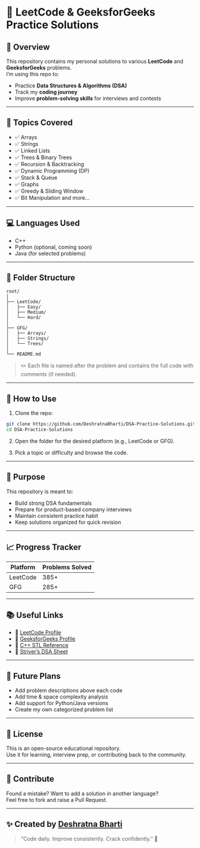 # 📘 LeetCode & GeeksforGeeks Practice Solutions

## 📌 Overview

This repository contains my personal solutions to various **LeetCode** and **GeeksforGeeks** problems.  
I’m using this repo to:
- Practice **Data Structures & Algorithms (DSA)**
- Track my **coding journey**
- Improve **problem-solving skills** for interviews and contests

---

## 🧠 Topics Covered

- ✅ Arrays
- ✅ Strings
- ✅ Linked Lists
- ✅ Trees & Binary Trees
- ✅ Recursion & Backtracking
- ✅ Dynamic Programming (DP)
- ✅ Stack & Queue
- ✅ Graphs
- ✅ Greedy & Sliding Window
- ✅ Bit Manipulation and more...

---

## 💻 Languages Used

- C++
- Python (optional, coming soon)
- Java (for selected problems)

---

## 📁 Folder Structure

```
root/
│
├── LeetCode/
│   ├── Easy/
│   ├── Medium/
│   └── Hard/
│
├── GFG/
│   ├── Arrays/
│   ├── Strings/
│   └── Trees/
│
└── README.md
```

> ✏️ Each file is named after the problem and contains the full code with comments (if needed).

---

## 🏁 How to Use

1. Clone the repo:
```bash
git clone https://github.com/DeshratnaBharti/DSA-Practice-Solutions.git
cd DSA-Practice-Solutions
```

2. Open the folder for the desired platform (e.g., LeetCode or GFG).

3. Pick a topic or difficulty and browse the code.

---

## 🎯 Purpose

This repository is meant to:
- Build strong DSA fundamentals
- Prepare for product-based company interviews
- Maintain consistent practice habit
- Keep solutions organized for quick revision

---

## 📈 Progress Tracker

| Platform    | Problems Solved |
|-------------|------------------|
| LeetCode    | 385+           |
| GFG         | 285+              |


---

## 📚 Useful Links

- 🔗 [LeetCode Profile](https://leetcode.com/Deshratna_Bharti/)
- 🔗 [GeeksforGeeks Profile](https://auth.geeksforgeeks.org/user/deshratnabharti/)
- 🧠 [C++ STL Reference](https://cplusplus.com/reference/)
- 📝 [Striver’s DSA Sheet](https://takeuforward.org/interviews/strivers-sde-sheet-top-coding-interview-problems/)

---

## 🚀 Future Plans

- Add problem descriptions above each code
- Add time & space complexity analysis
- Add support for Python/Java versions
- Create my own categorized problem list

---

## 📄 License

This is an open-source educational repository.  
Use it for learning, interview prep, or contributing back to the community.

---

## 🙌 Contribute

Found a mistake? Want to add a solution in another language?  
Feel free to fork and raise a Pull Request.

---

## ✨ Created by [Deshratna Bharti](https://github.com/DeshratnaBharti)

> “Code daily. Improve consistently. Crack confidently.” 💪
